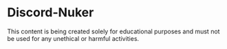 # Discord-Nuker
This content is being created solely for educational purposes and must not be used for any unethical or harmful activities.
